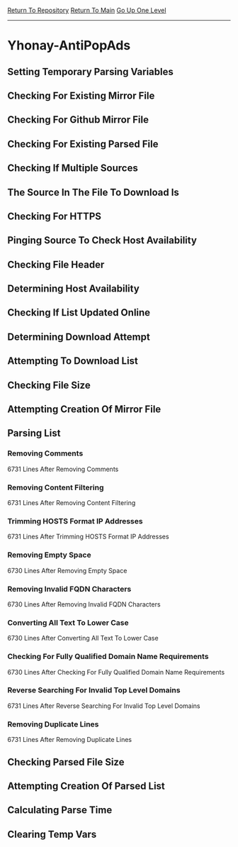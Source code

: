 [Return To Repository](https://github.com/deathbybandaid/piholeparser/)
[Return To Main](https://github.com/deathbybandaid/piholeparser/blob/master/RecentRunLogs/Mainlog.md)
[Go Up One Level](https://github.com/deathbybandaid/piholeparser/blob/master/RecentRunLogs/TopLevelScripts/30-Processing-External-Blacklists.md)
____________________________________
# Yhonay-AntiPopAds
## Setting Temporary Parsing Variables
## Checking For Existing Mirror File
## Checking For Github Mirror File
## Checking For Existing Parsed File
## Checking If Multiple Sources
## The Source In The File To Download Is
## Checking For HTTPS
## Pinging Source To Check Host Availability
## Checking File Header
## Determining Host Availability
## Checking If List Updated Online
## Determining Download Attempt
## Attempting To Download List
## Checking File Size
## Attempting Creation Of Mirror File
## Parsing List
### Removing Comments
6731 Lines After Removing Comments
### Removing Content Filtering
6731 Lines After Removing Content Filtering
### Trimming HOSTS Format IP Addresses
6731 Lines After Trimming HOSTS Format IP Addresses
### Removing Empty Space
6730 Lines After Removing Empty Space
### Removing Invalid FQDN Characters
6730 Lines After Removing Invalid FQDN Characters
### Converting All Text To Lower Case
6730 Lines After Converting All Text To Lower Case
### Checking For Fully Qualified Domain Name Requirements
6730 Lines After Checking For Fully Qualified Domain Name Requirements
### Reverse Searching For Invalid Top Level Domains
6731 Lines After Reverse Searching For Invalid Top Level Domains
### Removing Duplicate Lines
6731 Lines After Removing Duplicate Lines
## Checking Parsed File Size
## Attempting Creation Of Parsed List
## Calculating Parse Time
## Clearing Temp Vars
